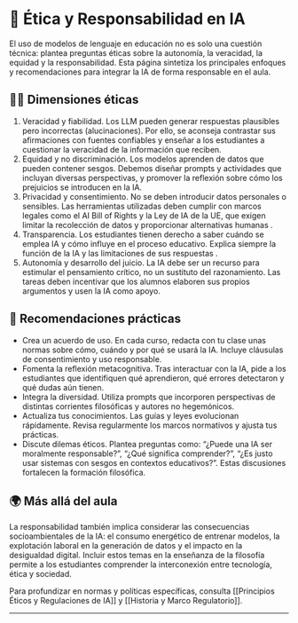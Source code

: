 # 🧪 Ética y Responsabilidad en IA

El uso de modelos de lenguaje en educación no es solo una cuestión técnica: plantea preguntas éticas sobre la autonomía, la veracidad, la equidad y la responsabilidad. Esta página sintetiza los principales enfoques y recomendaciones para integrar la IA de forma responsable en el aula.
## 🧑‍🎓 Dimensiones éticas

1. Veracidad y fiabilidad. Los LLM pueden generar respuestas plausibles pero incorrectas (alucinaciones). Por ello, se aconseja contrastar sus afirmaciones con fuentes confiables y enseñar a los estudiantes a cuestionar la veracidad de la información que reciben.
2. Equidad y no discriminación. Los modelos aprenden de datos que pueden contener sesgos. Debemos diseñar prompts y actividades que incluyan diversas perspectivas, y promover la reflexión sobre cómo los prejuicios se introducen en la IA.
3. Privacidad y consentimiento. No se deben introducir datos personales o sensibles. Las herramientas utilizadas deben cumplir con marcos legales como el AI Bill of Rights y la Ley de IA de la UE, que exigen limitar la recolección de datos y proporcionar alternativas humanas .
4. Transparencia. Los estudiantes tienen derecho a saber cuándo se emplea IA y cómo influye en el proceso educativo. Explica siempre la función de la IA y las limitaciones de sus respuestas .
5. Autonomía y desarrollo del juicio. La IA debe ser un recurso para estimular el pensamiento crítico, no un sustituto del razonamiento. Las tareas deben incentivar que los alumnos elaboren sus propios argumentos y usen la IA como apoyo.

## 📌 Recomendaciones prácticas

- Crea un acuerdo de uso. En cada curso, redacta con tu clase unas normas sobre cómo, cuándo y por qué se usará la IA. Incluye cláusulas de consentimiento y uso responsable.
- Fomenta la reflexión metacognitiva. Tras interactuar con la IA, pide a los estudiantes que identifiquen qué aprendieron, qué errores detectaron y qué dudas aún tienen.
- Integra la diversidad. Utiliza prompts que incorporen perspectivas de distintas corrientes filosóficas y autores no hegemónicos.
- Actualiza tus conocimientos. Las guías y leyes evolucionan rápidamente. Revisa regularmente los marcos normativos y ajusta tus prácticas.
- Discute dilemas éticos. Plantea preguntas como: “¿Puede una IA ser moralmente responsable?”, “¿Qué significa comprender?”, “¿Es justo usar sistemas con sesgos en contextos educativos?”. Estas discusiones fortalecen la formación filosófica.
  
## 🌍 Más allá del aula
  
La responsabilidad también implica considerar las consecuencias socioambientales de la IA: el consumo energético de entrenar modelos, la explotación laboral en la generación de datos y el impacto en la desigualdad digital. Incluir estos temas en la enseñanza de la filosofía permite a los estudiantes comprender la interconexión entre tecnología, ética y sociedad.

Para profundizar en normas y políticas específicas, consulta [[Principios Éticos y Regulaciones de IA]] y [[Historia y Marco Regulatorio]].
  
--- 
[^1]: Los principios de transparencia, privacidad y alternativas humanas provienen del AI Bill of Rights . La Ley de IA de la UE clasifica el uso en educación como de alto riesgo y prohíbe prácticas manipulativas . La UNESCO subraya la necesidad de un enfoque humanocéntrico y de verificar la información generada por IA .